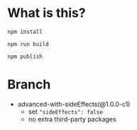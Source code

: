 # What is this?

```
npm install
```

```
npm run build
```

```
npm publish
```

# Branch
- advanced-with-sideEffects(@1.0.0-c1)
  - set `"sideEffects": false`
  - no extra third-party packages
